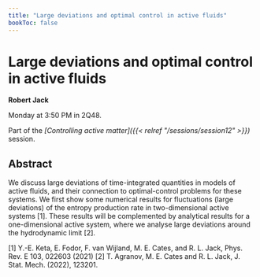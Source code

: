 ```yaml
---
title: "Large deviations and optimal control in active fluids"
bookToc: false
---
```


# Large deviations and optimal control in active fluids

**Robert Jack**

Monday at 3:50 PM in 2Q48.

Part of the *[Controlling active matter]({{< relref "/sessions/session12" >}})* session.

## Abstract

We discuss large deviations of time-integrated quantities in models of active fluids, and their connection to optimal-control problems for these systems.  We first show some numerical results for fluctuations (large deviations) of the entropy production rate in two-dimensional active systems [1]. These results will be complemented by analytical results for a one-dimensional active system, where we analyse large deviations around the hydrodynamic limit [2].

[1] Y.-E. Keta, E. Fodor, F. van Wijland, M. E. Cates, and R. L. Jack, Phys. Rev. E 103, 022603 (2021)
[2] T. Agranov, M. E. Cates and R. L. Jack, J. Stat. Mech. (2022), 123201.


